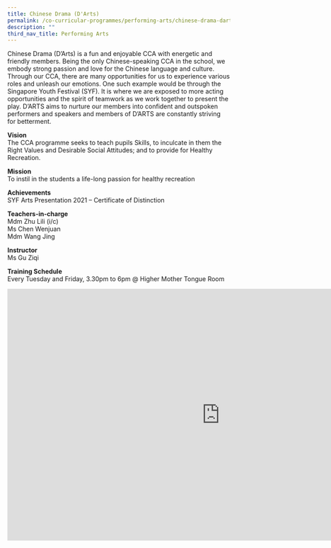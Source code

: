 ```yaml
---
title: Chinese Drama (D'Arts)
permalink: /co-curricular-programmes/performing-arts/chinese-drama-darts/
description: ""
third_nav_title: Performing Arts
---
```

Chinese Drama (D’Arts) is a fun and enjoyable CCA with energetic and friendly members. Being the only Chinese-speaking CCA in the school, we embody strong passion and love for the Chinese language and culture. Through our CCA, there are many opportunities for us to experience various roles and unleash our emotions. One such example would be through the Singapore Youth Festival (SYF). It is where we are exposed to more acting opportunities and the spirit of teamwork as we work together to present the play. D’ARTS aims to nurture our members into confident and outspoken performers and speakers and members of D’ARTS are constantly striving for betterment.&nbsp;  

  
**Vision**  <br>
The CCA programme seeks to teach pupils Skills, to inculcate in them the Right Values and Desirable Social Attitudes; and to provide for Healthy Recreation.  
  
**Mission**  <br>
To instil in the students a life-long passion for healthy recreation  
  
**Achievements**  <br>
SYF Arts Presentation 2021 – Certificate of Distinction

  
**Teachers-in-charge**  <br>
Mdm Zhu Lili (i/c)  <br>
Ms Chen Wenjuan <br>
Mdm Wang Jing

  
**Instructor**  <br>
Ms Gu Ziqi  
  
**Training Schedule**  <br>
Every Tuesday and Friday, 3.30pm to 6pm @ Higher Mother Tongue Room

<iframe allowfullscreen="true" height="569" width="960" frameborder="0" src="https://docs.google.com/presentation/d/e/2PACX-1vSBK-SJZ2SygxLaaIZ7jnF6g2AolZGpYpvSVxlrlOHrNE3hsmrefqZZCdANoLibRMF_IJzCUInqvjAc/embed?start=true&amp;loop=true&amp;delayms=3000"></iframe>